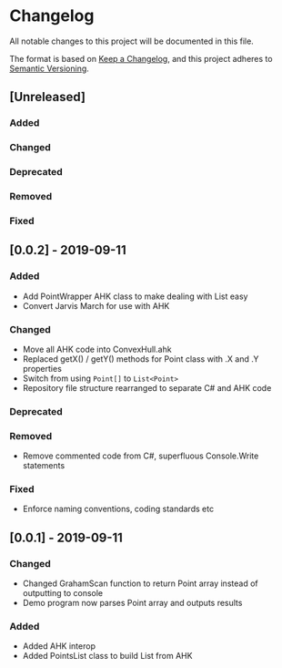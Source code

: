# Changelog
All notable changes to this project will be documented in this file.

The format is based on [Keep a Changelog](https://keepachangelog.com/en/1.0.0/), and this project adheres to [Semantic Versioning](https://semver.org/spec/v2.0.0.html).

## [Unreleased]
### Added
### Changed
### Deprecated
### Removed
### Fixed

## [0.0.2] - 2019-09-11
### Added
- Add PointWrapper AHK class to make dealing with List<Point> easy
- Convert Jarvis March for use with AHK
### Changed
- Move all AHK code into ConvexHull.ahk
- Replaced getX() / getY() methods for Point class with .X and .Y properties
- Switch from using `Point[]` to `List<Point>`
- Repository file structure rearranged to separate C# and AHK code
### Deprecated
### Removed
- Remove commented code from C#, superfluous Console.Write statements
### Fixed
- Enforce naming conventions, coding standards etc

## [0.0.1] - 2019-09-11
### Changed
- Changed GrahamScan function to return Point array instead of outputting to console
- Demo program now parses Point array and outputs results
### Added
- Added AHK interop
- Added PointsList class to build List<Point> from AHK

